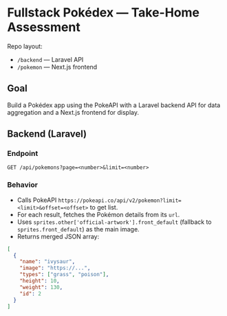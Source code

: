 # Fullstack Pokédex — Take-Home Assessment

Repo layout:
- `/backend` — Laravel API
- `/pokemon` — Next.js frontend

## Goal
Build a Pokédex app using the PokeAPI with a Laravel backend API for data aggregation and a Next.js frontend for display.

## Backend (Laravel)
### Endpoint
`GET /api/pokemons?page=<number>&limit=<number>`

### Behavior
- Calls PokeAPI `https://pokeapi.co/api/v2/pokemon?limit=<limit>&offset=<offset>` to get list.
- For each result, fetches the Pokémon details from its `url`.
- Uses `sprites.other['official-artwork'].front_default` (fallback to `sprites.front_default`) as the main image.
- Returns merged JSON array:
```json
[
  {
    "name": "ivysaur",
    "image": "https://...",
    "types": ["grass", "poison"],
    "height": 10,
    "weight": 130,
    "id": 2
  }
]
